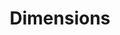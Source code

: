 ---
bigquery: https://console.cloud.google.com/bigquery?p=covid-19-dimensions-ai&page=table&d=data&t=publications
contributors: Digital Science, https://www.digital-science.com/
cost: Free for personal, non-commercial use.
description: Dimensions contains more than 100 million publications, ranging from
  articles published in scholarly journals, books and book chapters, to preprints
  and conference proceedings. All publications are contextualized with linked data
  sets, funding, publications, patents, clinical trials, and policy documents. You
  can also view associated categories, funders, institutions, and researcher profiles.
documentation: https://docs.dimensions.ai/bigquery/index.html
last_edit: 04/10/2022, 11:39:59
location: https://www.dimensions.ai/products/free/
maintained_by: Digital Science, https://www.digital-science.com/
schema_fields:
- date_inserted
- name
- type
- editors
- funding_currency
- assignee_countries
- associated_publication_pmid
- source_id
- concepts
- description
- grant_number
- established
- open_access_categories_v2
- funder_orgs
- original_abstract
- category_icrp_cso
- jurisdiction
- funder_org_state_codes
- altmetrics
- assignee_orgs
- external_ids
- start_year
- pmcid
- links
- isbn
- research_org_cities
- funder_org_acronyms
- original_assignee_orgs
- issue
- granted_date
- pages
- research_org_state_codes
- publication_year
- associated_publication_doi
- research_org_country_names
- filing_status
- relationships
- supporting_grant_ids
- clinical_trial_ids
- category_bra
- categories
- book_title
- interventions
- acronyms
- filing_date
- original_assignee_countries
- publication_ids
- citations
- category_sdg
- funding_jpy
- parent_id
- funding_cny
- priority_year
- abstract
- publisher
- date_online
- status
- family_id
- start_date
- funding_cad
- researcher_ids
- arxiv_id
- research_org_city_names
- inventor_names
- journal_lists
- metrics
- end_year
- research_orgs
- acronym
- gender
- proceedings_title
- funder_org
- family_members_ids
- associated_publication_arxiv_id
- subtitles
- open_access_categories
- id
- category_rcdc
- citation_string
- funding_eur
- registry
- title
- pmid
- expiration_year
- phase
- original_assignee
- application_number
- funding_gbp
- resulting_publication_doi
- authors
- ipcr
- category_hrcs_hc
- active_years
- end_date
- created_date
- original_title
- legal_status
- year
- conference
- funding_nzd
- citations_count
- family_count
- date_imported_gbq
- funder_org_cities
- funding_aud
- wikipedia_url
- kind
- date_modified
- mesh_terms
- conditions
- research_org_countries
- address
- granted_year
- mesh_headings
- category_for
- legal_events
- book_series_title
- associated_grant_ids
- current_assignee_orgs
- linkout
- funding_details
- aliases
- doi
- associated_publication_id
- filing_year
- embargo_date
- cited_by_ids
- funder_countries
- journal
- foa_number
- brief_title
- research_org_state_names
- organisation_details
- resulting_publication_ids
- volume
- category_hrcs_rac
- patent_ids
- repository_url
- investigators
- reference_ids
- cpc
- date_print
- repository_id
- category_hra
- current_assignee_countries
- date
- funding_chf
- acknowledgements
- license
- funding_amount
- category_uoa
- publication_date
- language
- funder_org_countries
- types
- labels
- eisbn
- priority_date
- funding_usd
- repository_name
- expiration_date
- current_assignee
- date_normal
- category_icrp_ct
- email_address
shortname: dimensions
tags:
- scholarly literature
- patents
- funding
- clinical trials
- academic profiles
terms_of_use: 'Use of both the Dimensions COVID-19 dataset and full Dimensions dataset
  are subject to the Dimensions Terms of use: https://www.dimensions.ai/policies-terms-legal '
title: Dimensions
uuid: dcff88bd-fe6b-4fdb-8159-809bf9d7bc1c
---